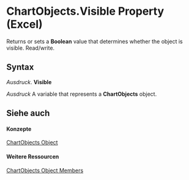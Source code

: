 
# ChartObjects.Visible Property (Excel)

Returns or sets a  **Boolean** value that determines whether the object is visible. Read/write.


## Syntax

 _Ausdruck_. **Visible**

 _Ausdruck_ A variable that represents a **ChartObjects** object.


## Siehe auch


#### Konzepte


[ChartObjects Object](67cf2d82-ed9b-b23d-836f-19b106bcc5ed.md)
#### Weitere Ressourcen


[ChartObjects Object Members](http://msdn.microsoft.com/library/9b6cdfd7-0926-fff0-ecc1-ce1cef00ebee%28Office.15%29.aspx)